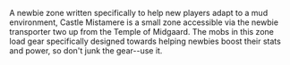 A newbie zone written specifically to help new players adapt to a mud environment, Castle Mistamere is a small zone accessible via the newbie transporter two up from the Temple of Midgaard. The mobs in this zone load gear specifically designed towards helping newbies boost their stats and power, so don't junk the gear--use it.
